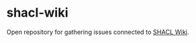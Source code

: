 # shacl-wiki
Open repository for gathering issues connected to [SHACL Wiki](https://kvistgaard.github.io/shacl/).
